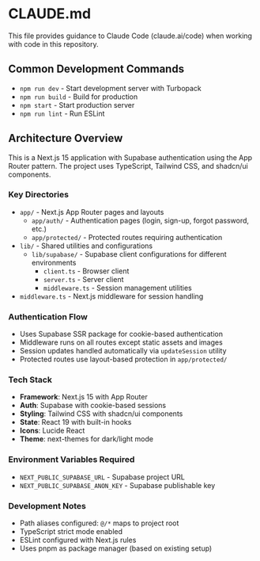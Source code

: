 # CLAUDE.md

This file provides guidance to Claude Code (claude.ai/code) when working with code in this repository.

## Common Development Commands

- `npm run dev` - Start development server with Turbopack
- `npm run build` - Build for production
- `npm start` - Start production server
- `npm run lint` - Run ESLint

## Architecture Overview

This is a Next.js 15 application with Supabase authentication using the App Router pattern. The project uses TypeScript, Tailwind CSS, and shadcn/ui components.

### Key Directories

- `app/` - Next.js App Router pages and layouts
  - `app/auth/` - Authentication pages (login, sign-up, forgot password, etc.)
  - `app/protected/` - Protected routes requiring authentication
- `lib/` - Shared utilities and configurations
  - `lib/supabase/` - Supabase client configurations for different environments
    - `client.ts` - Browser client
    - `server.ts` - Server client 
    - `middleware.ts` - Session management utilities
- `middleware.ts` - Next.js middleware for session handling

### Authentication Flow

- Uses Supabase SSR package for cookie-based authentication
- Middleware runs on all routes except static assets and images
- Session updates handled automatically via `updateSession` utility
- Protected routes use layout-based protection in `app/protected/`

### Tech Stack

- **Framework**: Next.js 15 with App Router
- **Auth**: Supabase with cookie-based sessions
- **Styling**: Tailwind CSS with shadcn/ui components
- **State**: React 19 with built-in hooks
- **Icons**: Lucide React
- **Theme**: next-themes for dark/light mode

### Environment Variables Required

- `NEXT_PUBLIC_SUPABASE_URL` - Supabase project URL
- `NEXT_PUBLIC_SUPABASE_ANON_KEY` - Supabase publishable key

### Development Notes

- Path aliases configured: `@/*` maps to project root
- TypeScript strict mode enabled
- ESLint configured with Next.js rules
- Uses pnpm as package manager (based on existing setup)